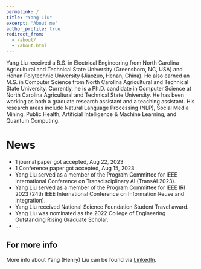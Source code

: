 ```yaml
---
permalink: /
title: "Yang Liu"
excerpt: "About me"
author_profile: true
redirect_from: 
  - /about/
  - /about.html
---
```


Yang Liu received a B.S. in Electrical Engineering from North Carolina Agricultural and Technical State University (Greensboro, NC, USA) and Henan Polytechnic University (Jiaozuo, Henan, China). He also earned an M.S. in Computer Science from North Carolina Agricultural and Technical State University. Currently, he is a Ph.D. candidate in Computer Science at North Carolina Agricultural and Technical State University. He has been working as both a graduate research assistant and a teaching assistant. His research areas include Natural Language Processing (NLP), Social Media Mining, Public Health, Artificial Intelligence & Machine Learning, and Quantum Computing.


News
======
* 1 journal paper got accepted, Aug 22, 2023
* 1 Conference paper got accepted, Aug 15, 2023
* Yang Liu served as a member of the Program Committee for IEEE International Conference on Transdisciplinary AI (TransAI 2023).
* Yang Liu served as a member of the Program Committee for IEEE IRI 2023 (24th IEEE International Conference on Information Reuse and Integration).
* Yang Liu received National Science Foundation Student Travel award.
* Yang Liu was nominated as the 2022 College of Engineering Outstanding Rising Graduate Scholar.
* ... 


For more info
------
More info about Yang (Henry) Liu can be found via [LinkedIn](https://www.linkedin.com/in/yang-liu-575673185/). 
 
